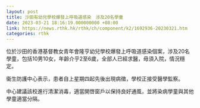 ```yaml
---
layout: post
title: 沙田有幼兒學校爆發上呼吸道感染　涉及20名學童
date: 2023-03-21 18:16:19.000000000 +08:00
link: https://news.rthk.hk/rthk/ch/component/k2/1692936-20230321.htm
categories: rthk
---
```


位於沙田的香港基督教女青年會隆亨幼兒學校爆發上呼吸道感染個案，涉及20名學童，包括10男10女，年齡介乎2至6歲，全部人已經求醫，毋須入院，情況穩定。

衞生防護中心表示，患者自上星期四起先後出現病徵，學校正接受醫學監察。

中心建議該校進行清潔消毒，適當開啓窗戶以保持良好通風，並將染病學童與其他學童適當分隔。
